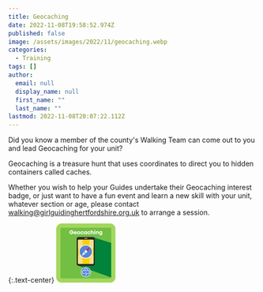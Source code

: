 ```yaml
---
title: Geocaching
date: 2022-11-08T19:58:52.974Z
published: false
image: /assets/images/2022/11/geocaching.webp
categories:
  - Training
tags: []
author:
  email: null
  display_name: null
  first_name: ""
  last_name: ""
lastmod: 2022-11-08T20:07:22.112Z
---
```

Did you know a member of the county's Walking Team can come out to you and lead Geocaching for your unit?  

Geocaching is a treasure hunt that uses coordinates to direct you to hidden containers called caches.

Whether you wish to help your Guides undertake their Geocaching interest badge, or just want to have a fun event and learn a new skill with your unit, whatever section or age, please contact <walking@girlguidinghertfordshire.org.uk> to arrange a session.

{:.text-center}
![Guides Geocaching Badge](/assets/images/2022/11/guides-geocaching.webp)
